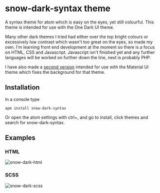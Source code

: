 # snow-dark-syntax theme

A syntax theme for atom which is easy on the eyes, yet still colourful. This theme is intended for use with the One Dark UI theme.

Many other dark themes I tried had either over the top bright colours or excessively low contrast which wasn't too great on the eyes, so made my own. I'm learning front end development at the moment so there is a focus on HTML, CSS and Javascript. Javascript isn't finished yet and any further languages will be worked on further down the line, next is probably PHP.

I have also made a [second version](https://github.com/SnowJambi/snow-dark-material-syntax) intended for use with the Material UI theme which fixes the background for that theme.

## Installation

In a console type

```shell
apm install snow-dark-syntax
```
Or open the atom settings with ctrl+, and go to install, click themes and search for snow-dark-syntax.

## Examples

### HTML

![snow-dark-html](https://cloud.githubusercontent.com/assets/18164547/14588207/f5c1eb8c-0506-11e6-9f92-fad621fd13df.png)

### SCSS

![snow-dark-scss](https://cloud.githubusercontent.com/assets/18164547/14588209/fcb02f58-0506-11e6-9922-fcb8fafffde3.png)
